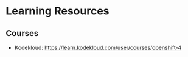 # Learning Resources

## Courses

- Kodekloud: https://learn.kodekloud.com/user/courses/openshift-4

